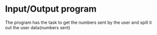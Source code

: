 # Input/Output program

The program has the task to get the numbers sent by the user and spill it out the user data(numbers sent)

